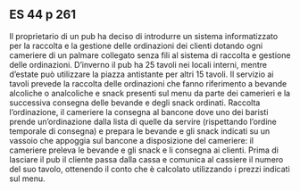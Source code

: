 ## ES 44 p 261

Il proprietario di un pub ha deciso di introdurre un sistema informatizzato per la
raccolta e la gestione delle ordinazioni dei clienti dotando ogni cameriere di un
palmare collegato senza fili al sistema di raccolta e gestione delle ordinazioni.
D’inverno il pub ha 25 tavoli nei locali interni, mentre d’estate può utilizzare la
piazza antistante per altri 15 tavoli. Il servizio ai tavoli prevede la raccolta delle
ordinazioni che fanno riferimento a bevande alcoliche o analcoliche e snack presenti
sul menu da parte dei camerieri e la successiva consegna delle bevande e degli snack
ordinati. Raccolta l’ordinazione, il cameriere la consegna al bancone dove uno dei
baristi prende un’ordinazione dalla lista di quelle da servire (rispettando l’ordine
temporale di consegna) e prepara le bevande e gli snack indicati su un vassoio che
appoggia sul bancone a disposizione del cameriere: il cameriere preleva le bevande
e gli snack e li consegna ai clienti. Prima di lasciare il pub il cliente passa dalla cassa e
comunica al cassiere il numero del suo tavolo, ottenendo il conto che è calcolato
utilizzando i prezzi indicati sul menu.


